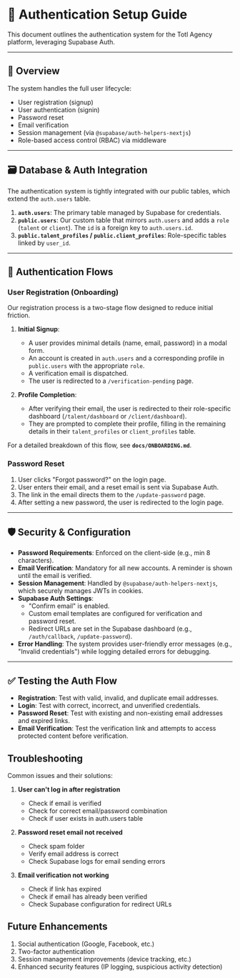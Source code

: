 # 🔐 Authentication Setup Guide

This document outlines the authentication system for the Totl Agency platform, leveraging Supabase Auth.

---

## 🚀 Overview

The system handles the full user lifecycle:

- User registration (signup)
- User authentication (signin)
- Password reset
- Email verification
- Session management (via `@supabase/auth-helpers-nextjs`)
- Role-based access control (RBAC) via middleware

---

## 🗃️ Database & Auth Integration

The authentication system is tightly integrated with our public tables, which extend the `auth.users` table.

1.  **`auth.users`**: The primary table managed by Supabase for credentials.
2.  **`public.users`**: Our custom table that mirrors `auth.users` and adds a `role` (`talent` or `client`). The `id` is a foreign key to `auth.users.id`.
3.  **`public.talent_profiles` / `public.client_profiles`**: Role-specific tables linked by `user_id`.

---

## 🌊 Authentication Flows

### User Registration (Onboarding)

Our registration process is a two-stage flow designed to reduce initial friction.

1.  **Initial Signup**:
    - A user provides minimal details (name, email, password) in a modal form.
    - An account is created in `auth.users` and a corresponding profile in `public.users` with the appropriate `role`.
    - A verification email is dispatched.
    - The user is redirected to a `/verification-pending` page.

2.  **Profile Completion**:
    - After verifying their email, the user is redirected to their role-specific dashboard (`/talent/dashboard` or `/client/dashboard`).
    - They are prompted to complete their profile, filling in the remaining details in their `talent_profiles` or `client_profiles` table.

For a detailed breakdown of this flow, see **`docs/ONBOARDING.md`**.

### Password Reset

1.  User clicks "Forgot password?" on the login page.
2.  User enters their email, and a reset email is sent via Supabase Auth.
3.  The link in the email directs them to the `/update-password` page.
4.  After setting a new password, the user is redirected to the login page.

---

## 🛡️ Security & Configuration

- **Password Requirements**: Enforced on the client-side (e.g., min 8 characters).
- **Email Verification**: Mandatory for all new accounts. A reminder is shown until the email is verified.
- **Session Management**: Handled by `@supabase/auth-helpers-nextjs`, which securely manages JWTs in cookies.
- **Supabase Auth Settings**:
  - "Confirm email" is enabled.
  - Custom email templates are configured for verification and password reset.
  - Redirect URLs are set in the Supabase dashboard (e.g., `/auth/callback`, `/update-password`).
- **Error Handling**: The system provides user-friendly error messages (e.g., "Invalid credentials") while logging detailed errors for debugging.

---

## ✅ Testing the Auth Flow

- **Registration**: Test with valid, invalid, and duplicate email addresses.
- **Login**: Test with correct, incorrect, and unverified credentials.
- **Password Reset**: Test with existing and non-existing email addresses and expired links.
- **Email Verification**: Test the verification link and attempts to access protected content before verification.

## Troubleshooting

Common issues and their solutions:

1. **User can't log in after registration**
   - Check if email is verified
   - Check for correct email/password combination
   - Check if user exists in auth.users table

2. **Password reset email not received**
   - Check spam folder
   - Verify email address is correct
   - Check Supabase logs for email sending errors

3. **Email verification not working**
   - Check if link has expired
   - Check if email has already been verified
   - Check Supabase configuration for redirect URLs

## Future Enhancements

1. Social authentication (Google, Facebook, etc.)
2. Two-factor authentication
3. Session management improvements (device tracking, etc.)
4. Enhanced security features (IP logging, suspicious activity detection)
